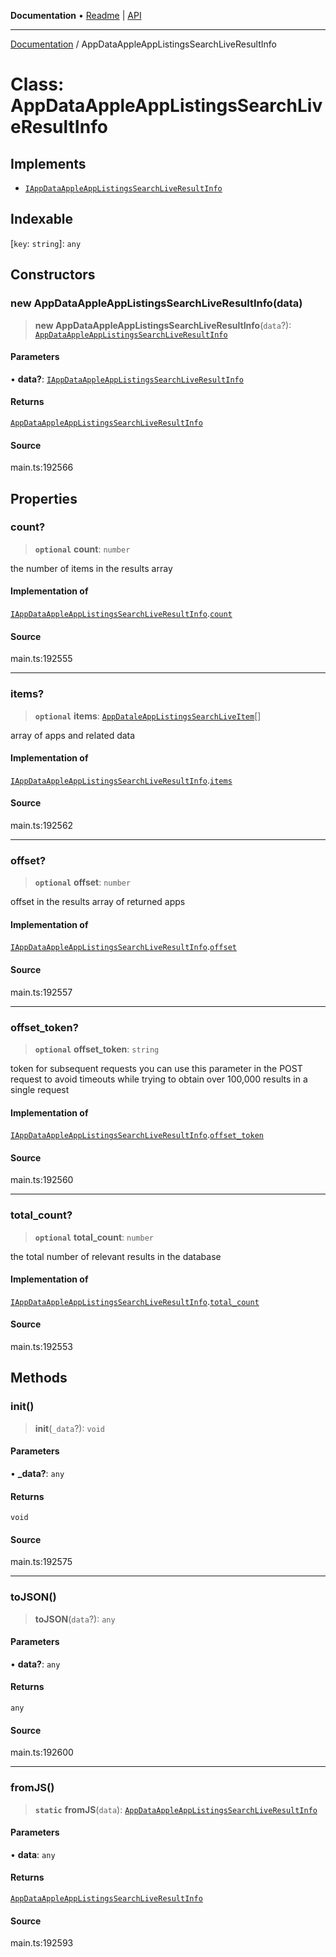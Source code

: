 **Documentation** • [Readme](../README.md) \| [API](../globals.md)

***

[Documentation](../README.md) / AppDataAppleAppListingsSearchLiveResultInfo

# Class: AppDataAppleAppListingsSearchLiveResultInfo

## Implements

- [`IAppDataAppleAppListingsSearchLiveResultInfo`](../interfaces/IAppDataAppleAppListingsSearchLiveResultInfo.md)

## Indexable

 \[`key`: `string`\]: `any`

## Constructors

### new AppDataAppleAppListingsSearchLiveResultInfo(data)

> **new AppDataAppleAppListingsSearchLiveResultInfo**(`data`?): [`AppDataAppleAppListingsSearchLiveResultInfo`](AppDataAppleAppListingsSearchLiveResultInfo.md)

#### Parameters

• **data?**: [`IAppDataAppleAppListingsSearchLiveResultInfo`](../interfaces/IAppDataAppleAppListingsSearchLiveResultInfo.md)

#### Returns

[`AppDataAppleAppListingsSearchLiveResultInfo`](AppDataAppleAppListingsSearchLiveResultInfo.md)

#### Source

main.ts:192566

## Properties

### count?

> **`optional`** **count**: `number`

the number of items in the results array

#### Implementation of

[`IAppDataAppleAppListingsSearchLiveResultInfo`](../interfaces/IAppDataAppleAppListingsSearchLiveResultInfo.md).[`count`](../interfaces/IAppDataAppleAppListingsSearchLiveResultInfo.md#count)

#### Source

main.ts:192555

***

### items?

> **`optional`** **items**: [`AppDataleAppListingsSearchLiveItem`](AppDataleAppListingsSearchLiveItem.md)[]

array of apps and related data

#### Implementation of

[`IAppDataAppleAppListingsSearchLiveResultInfo`](../interfaces/IAppDataAppleAppListingsSearchLiveResultInfo.md).[`items`](../interfaces/IAppDataAppleAppListingsSearchLiveResultInfo.md#items)

#### Source

main.ts:192562

***

### offset?

> **`optional`** **offset**: `number`

offset in the results array of returned apps

#### Implementation of

[`IAppDataAppleAppListingsSearchLiveResultInfo`](../interfaces/IAppDataAppleAppListingsSearchLiveResultInfo.md).[`offset`](../interfaces/IAppDataAppleAppListingsSearchLiveResultInfo.md#offset)

#### Source

main.ts:192557

***

### offset\_token?

> **`optional`** **offset\_token**: `string`

token for subsequent requests
you can use this parameter in the POST request to avoid timeouts while trying to obtain over 100,000 results in a single request

#### Implementation of

[`IAppDataAppleAppListingsSearchLiveResultInfo`](../interfaces/IAppDataAppleAppListingsSearchLiveResultInfo.md).[`offset_token`](../interfaces/IAppDataAppleAppListingsSearchLiveResultInfo.md#offset_token)

#### Source

main.ts:192560

***

### total\_count?

> **`optional`** **total\_count**: `number`

the total number of relevant results in the database

#### Implementation of

[`IAppDataAppleAppListingsSearchLiveResultInfo`](../interfaces/IAppDataAppleAppListingsSearchLiveResultInfo.md).[`total_count`](../interfaces/IAppDataAppleAppListingsSearchLiveResultInfo.md#total_count)

#### Source

main.ts:192553

## Methods

### init()

> **init**(`_data`?): `void`

#### Parameters

• **\_data?**: `any`

#### Returns

`void`

#### Source

main.ts:192575

***

### toJSON()

> **toJSON**(`data`?): `any`

#### Parameters

• **data?**: `any`

#### Returns

`any`

#### Source

main.ts:192600

***

### fromJS()

> **`static`** **fromJS**(`data`): [`AppDataAppleAppListingsSearchLiveResultInfo`](AppDataAppleAppListingsSearchLiveResultInfo.md)

#### Parameters

• **data**: `any`

#### Returns

[`AppDataAppleAppListingsSearchLiveResultInfo`](AppDataAppleAppListingsSearchLiveResultInfo.md)

#### Source

main.ts:192593

